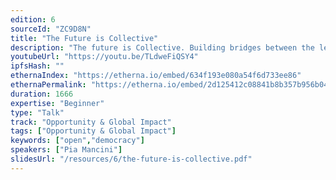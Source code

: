 ```yaml
---
edition: 6
sourceId: "ZC9D8N"
title: "The Future is Collective"
description: "The future is Collective. Building bridges between the legacy and decentralized systems to fund public goods for the future."
youtubeUrl: "https://youtu.be/TLdweFiQSY4"
ipfsHash: ""
ethernaIndex: "https://etherna.io/embed/634f193e080a54f6d733ee86"
ethernaPermalink: "https://etherna.io/embed/2d125412c08841b8b357b956b047751fb96a3cf0d25202597e146dd7ca3132d1"
duration: 1666
expertise: "Beginner"
type: "Talk"
track: "Opportunity & Global Impact"
tags: ["Opportunity & Global Impact"]
keywords: ["open","democracy"]
speakers: ["Pia Mancini"]
slidesUrl: "/resources/6/the-future-is-collective.pdf"
---
```

